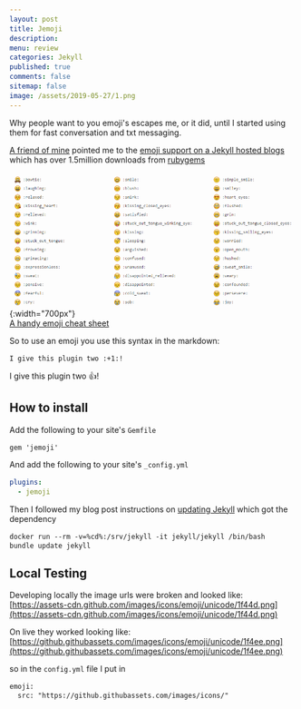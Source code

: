 ```yaml
---
layout: post
title: Jemoji
description: 
menu: review
categories: Jekyll 
published: true 
comments: false
sitemap: false
image: /assets/2019-05-27/1.png
---
```


Why people want to you emoji's escapes me, or it did, until I started using them for fast conversation and txt messaging.  

[A friend of mine](https://ohare.blog/) pointed me to the [emoji support on a Jekyll hosted blogs](https://github.com/jekyll/jemoji) which has over 1.5million downloads from [rubygems](https://rubygems.org/gems/jemoji)

![alt text](/assets/2019-05-27/1.png "Emoji cheat sheet"){:width="700px"}     
[A handy emoji cheat sheet](https://www.webfx.com/tools/emoji-cheat-sheet/)

So to use an emoji you use this syntax in the markdown:   

```
I give this plugin two :+1:!
```
I give this plugin two :+1:!

## How to install
Add the following to your site's `Gemfile`

```
gem 'jemoji'
```

And add the following to your site's `_config.yml`

```yml
plugins:
  - jemoji
```

Then I followed my blog post instructions on [updating Jekyll](/2018/01/25/Jekyll-and-Docker#updating-jekyll) which got the dependency

```
docker run --rm -v=%cd%:/srv/jekyll -it jekyll/jekyll /bin/bash
bundle update jekyll
```

## Local Testing
Developing locally the image urls were broken and looked like:    
[https://assets-cdn.github.com/images/icons/emoji/unicode/1f44d.png](https://assets-cdn.github.com/images/icons/emoji/unicode/1f44d.png)

On live they worked looking like:  
[https://github.githubassets.com/images/icons/emoji/unicode/1f4ee.png](https://github.githubassets.com/images/icons/emoji/unicode/1f4ee.png)

so in the `config.yml` file I put in 

```
emoji:
  src: "https://github.githubassets.com/images/icons/"
```




